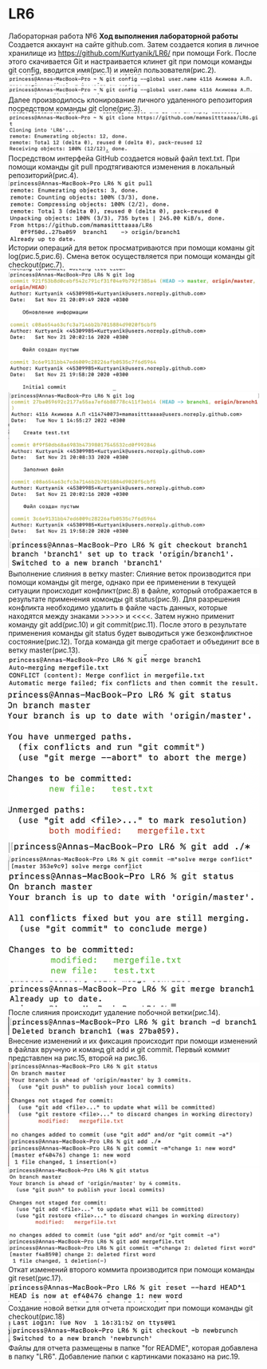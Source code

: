 # LR6
Лабораторная работа №6
**Ход выполнения лабораторной работы**
Создается аккаунт на сайте github.com. Затем создается копия в личное хранилище из https://github.com/Kurtyanik/LR6/ при помощи Fork. После этого скачивается Git и настраивается клинет git при помоци команды git config, вводится имя(рис.1) и имейл пользователя(рис.2).
![Рис.1 - Настройка имени клиента](/for%20README/config%20name.png)
![Рис.2 - Настройка почты клиента](/for%20README/config%20name.png)
Далее производилось клонирование личного удаленного репозитория посредством команды git clone(рис.3).
![Рис.3 - Клонирование личного удаленного репозитория](/for%20README/clone.png)
Посредством интерфейа GitHub создается новый файл text.txt. При помощи команды git pull продтягиваются изменения в локальный репозиторий(рис.4).
![Рис.4 - Подтягивание изменений в локальный репозиторий](/for%20README/pull.png)
Истории операций для веток просматриваются при помощи команы git log(рис.5,рис.6). Смена веток осуществляется при помощи команды git checkout(рис.7).
![Рис.5 - История операций для ветки master](/for%20README/log%20of%20master.png)
![Рис.6 - История операций для ветки branch1](/for%20README/lof%20of%20branch1.png)
![Рис.7 - Смена веток](/for%20README/change%20branch.png)
Выполнение слияния в ветку master:
Слияние веток производится при помощи команды git merge, однако при ее применении в текущей ситуации происходит конфликт(рис.8) в файле, который отображается в результате применения комонды git status(рис.9). Для разрешения конфликта необходимо удалить в файле часть данных, которые находятся между знаками >>>>> и <<<<. Затем нужно применит команду git add(рис.10) и git commit(рис.11). После этого в результате применения команды git status будет выводиться уже безконфликтное состояние(рис.12). Тогда команда git merge сработает и объединит все в ветку master(рис.13).
![Рис.8 - Конфликт при применении merge](/for%20README/conflict(merge).png)
![Рис.9 - Место конфликта](/for%20README/conflict(status).png)
![Рис.10 - Добавление файлов в индекс](/for%20README/solve(add).png)
![Рис.11 - Коммит изменений в спроном файле](/for%20README/solve(commit).png)
![Рис.12 - Статус после разрешения конфликта](/for%20README/solve(status).png)
![Рис.13 - Слияние веток](/for%20README/merge.png)
После слияния происходит удаление побочной ветки(рис.14).
![Рис.14 - Удаление побочной ветки](/for%20README/delete%20branch1.png)
Внесение изменений и их фиксация происходит при помощи изменений в файлах вручную и команд git add и git commit. Первый коммит представлен на рис.15, второй на рис.16.
![Рис.15 - Первый коммит](/for%20README/first%20commit.png)
![Рис.16 - Второй коммит](/for%20README/second%20commit.png)
Откат изменений второго коммита производится при помощи команды git reset(рис.17).
![Рис.17 - Откат второго коммита](/for%20README/reset%20second%20commit.png)
Создание новой ветки для отчета происходит при помощи команды git checkout(рис.18)
![Рис.18 - Создание новой ветки для отчета](/for%20README/new%20brunch.png)
Файлы для отчета размещены в папке "for README", которая добавлена в папку "LR6". Добавление папки с картинками показано на рис.19.